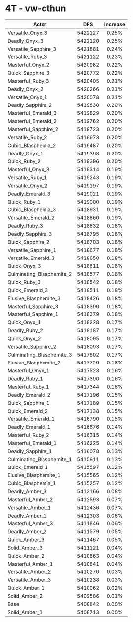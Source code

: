 # 4T - vw-cthun
| Actor | DPS | Increase |
|---|:---:|:---:|
|Versatile_Onyx_3|5422127|0.25%|
|Deadly_Onyx_3|5422120|0.25%|
|Versatile_Sapphire_3|5421881|0.24%|
|Versatile_Ruby_3|5421122|0.23%|
|Masterful_Onyx_2|5420982|0.22%|
|Quick_Sapphire_3|5420772|0.22%|
|Masterful_Ruby_3|5420405|0.21%|
|Deadly_Onyx_2|5420266|0.21%|
|Versatile_Onyx_1|5420078|0.21%|
|Deadly_Sapphire_2|5419830|0.20%|
|Masterful_Emerald_3|5419829|0.20%|
|Masterful_Emerald_2|5419762|0.20%|
|Masterful_Sapphire_2|5419723|0.20%|
|Versatile_Ruby_2|5419673|0.20%|
|Cubic_Blasphemia_2|5419487|0.20%|
|Deadly_Onyx_1|5419398|0.20%|
|Quick_Ruby_2|5419396|0.20%|
|Masterful_Onyx_3|5419314|0.19%|
|Versatile_Ruby_1|5419243|0.19%|
|Versatile_Onyx_2|5419197|0.19%|
|Deadly_Emerald_3|5419021|0.19%|
|Quick_Ruby_1|5419000|0.19%|
|Cubic_Blasphemia_3|5418931|0.19%|
|Versatile_Emerald_2|5418860|0.19%|
|Deadly_Ruby_3|5418832|0.18%|
|Deadly_Sapphire_3|5418795|0.18%|
|Quick_Sapphire_2|5418703|0.18%|
|Versatile_Sapphire_1|5418677|0.18%|
|Versatile_Emerald_3|5418650|0.18%|
|Quick_Onyx_3|5418611|0.18%|
|Culminating_Blasphemite_2|5418577|0.18%|
|Quick_Ruby_3|5418542|0.18%|
|Quick_Emerald_3|5418511|0.18%|
|Elusive_Blasphemite_3|5418426|0.18%|
|Masterful_Sapphire_3|5418390|0.18%|
|Masterful_Sapphire_1|5418379|0.18%|
|Quick_Onyx_1|5418228|0.17%|
|Deadly_Ruby_2|5418187|0.17%|
|Quick_Onyx_2|5418095|0.17%|
|Versatile_Sapphire_2|5418093|0.17%|
|Culminating_Blasphemite_3|5417802|0.17%|
|Elusive_Blasphemite_2|5417729|0.16%|
|Masterful_Onyx_1|5417523|0.16%|
|Deadly_Ruby_1|5417390|0.16%|
|Masterful_Ruby_1|5417344|0.16%|
|Deadly_Emerald_2|5417196|0.15%|
|Quick_Sapphire_1|5417189|0.15%|
|Quick_Emerald_2|5417138|0.15%|
|Versatile_Emerald_1|5416790|0.15%|
|Deadly_Emerald_1|5416676|0.14%|
|Masterful_Ruby_2|5416315|0.14%|
|Masterful_Emerald_1|5416225|0.14%|
|Deadly_Sapphire_1|5416078|0.13%|
|Culminating_Blasphemite_1|5415911|0.13%|
|Quick_Emerald_1|5415597|0.12%|
|Elusive_Blasphemite_1|5415565|0.12%|
|Cubic_Blasphemia_1|5415257|0.12%|
|Deadly_Amber_3|5413166|0.08%|
|Masterful_Amber_2|5412593|0.07%|
|Versatile_Amber_1|5412436|0.07%|
|Deadly_Amber_1|5412303|0.06%|
|Masterful_Amber_3|5411846|0.06%|
|Deadly_Amber_2|5411579|0.05%|
|Quick_Amber_3|5411467|0.05%|
|Solid_Amber_3|5411121|0.04%|
|Quick_Amber_2|5410863|0.04%|
|Masterful_Amber_1|5410841|0.04%|
|Versatile_Amber_2|5410270|0.03%|
|Versatile_Amber_3|5410238|0.03%|
|Quick_Amber_1|5410062|0.02%|
|Solid_Amber_2|5409586|0.01%|
|Base|5408842|0.00%|
|Solid_Amber_1|5408713|0.00%|
